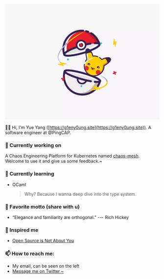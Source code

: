 ![pika](https://raw.githubusercontent.com/g1eny0ung/g1eny0ung/master/pika.webp)

👋🏽 Hi, I'm Yue Yang ([https://g1eny0ung.site](https://g1eny0ung.site)). A software engineer at @PingCAP.

### 🔭 Currently working on

A Chaos Engineering Platform for Kubernetes named [chaos-mesh](https://github.com/pingcap/chaos-mesh). Welcome to use it and give us some feedback.~

### 🌱 Currently learning

- OCaml

  > Why? Because I wanna deep dive into the type system.

### 🌝 Favorite motto (share with u)

- “Elegance and familiarity are orthogonal.” ---  Rich Hickey

### 🤔 Inspired me

- [Open Source is Not About You](https://gist.github.com/richhickey/1563cddea1002958f96e7ba9519972d9)

### 📫 How to reach me:

- My email, can be seen on the left
- [Message me on Twitter ~](https://twitter.com/g1eny0ung)

<!--
**g1eny0ung/g1eny0ung** is a ✨ _special_ ✨ repository because its `README.md` (this file) appears on your GitHub profile.

Here are some ideas to get you started:

- 🔭 I’m currently working on ...
- 🌱 I’m currently learning ...
- 👯 I’m looking to collaborate on ...
- 🤔 I’m looking for help with ...
- 💬 Ask me about ...
- 📫 How to reach me: ...
- 😄 Pronouns: ...
- ⚡ Fun fact: ...
-->
